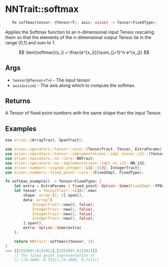 # NNTrait::softmax

```rust 
   fn softmax(tensor: @Tensor<T>, axis: usize) -> Tensor<FixedType>;
```

Applies the Softmax function to an n-dimensional input Tensor rescaling them so that the elements of the n-dimensional output Tensor lie in the range \[0,1] and sum to 1.

$$
\text{softmax}(x_i) = \frac{e^{x_i}}{\sum_{j=1}^n e^{x_j}}
$$

## Args

* `tensor`(`@Tensor<T>`) - The input tensor.
* `axis`(`usize`) - The axis along which to compute the softmax.

## Returns

A Tensor of fixed point numbers with the same shape than the input Tensor.

## Examples

```rust
use array::{ArrayTrait, SpanTrait};

use orion::operators::tensor::core::{TensorTrait, Tensor, ExtraParams};
use orion::operators::tensor::implementations::impl_tensor_i32::{Tensor_i32};
use orion::operators::nn::core::NNTrait;
use orion::operators::nn::implementations::impl_nn_i32::NN_i32;
use orion::numbers::signed_integer::i32::{i32, IntegerTrait};
use orion::numbers::fixed_point::core::{FixedImpl, FixedType};

fn softmax_example() -> Tensor<FixedType> {
    let extra = ExtraParams { fixed_point: Option::Some(FixedImpl::FP8x23) };
    let tensor = TensorTrait::<i32>::new(
        shape: array![2, 2].span(),
        data: array![
            IntegerTrait::new(0, false),
            IntegerTrait::new(1, false),
            IntegerTrait::new(2, false),
            IntegerTrait::new(3, false),
        ].span(),
        extra: Option::Some(extra)
    );

    return NNTrait::softmax(@tensor, 1);
}
>>> [[2255697,6132911],[2255697,6132911]]
    // The fixed point representation of
    // [[0.2689, 0.7311],[0.2689, 0.7311]]
```
